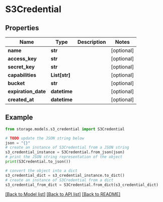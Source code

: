 # S3Credential


## Properties

Name | Type | Description | Notes
------------ | ------------- | ------------- | -------------
**name** | **str** |  | [optional] 
**access_key** | **str** |  | [optional] 
**secret_key** | **str** |  | [optional] 
**capabilities** | **List[str]** |  | [optional] 
**bucket** | **str** |  | [optional] 
**expiration_date** | **datetime** |  | [optional] 
**created_at** | **datetime** |  | [optional] 

## Example

```python
from storage.models.s3_credential import S3Credential

# TODO update the JSON string below
json = "{}"
# create an instance of S3Credential from a JSON string
s3_credential_instance = S3Credential.from_json(json)
# print the JSON string representation of the object
print(S3Credential.to_json())

# convert the object into a dict
s3_credential_dict = s3_credential_instance.to_dict()
# create an instance of S3Credential from a dict
s3_credential_from_dict = S3Credential.from_dict(s3_credential_dict)
```
[[Back to Model list]](../README.md#documentation-for-models) [[Back to API list]](../README.md#documentation-for-api-endpoints) [[Back to README]](../README.md)


